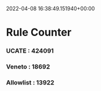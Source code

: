 2022-04-08 16:38:49.151940+00:00
# Rule Counter 
 ### UCATE : 424091

 ### Veneto : 18692

 ### Allowlist : 13922